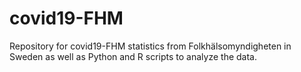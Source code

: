# covid19-FHM
Repository for covid19-FHM statistics from Folkhälsomyndigheten in Sweden as well as Python and R scripts to analyze the data.
